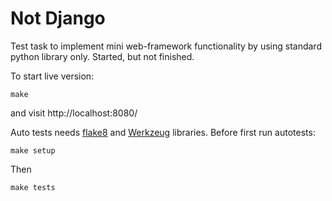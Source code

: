 # Not Django
Test task to implement mini web-framework functionality by using standard python library only. Started, but not finished.

To start live version:
```
make
```

and visit http://localhost:8080/

Auto tests needs [flake8](https://pypi.python.org/pypi/flake8) and [Werkzeug](http://werkzeug.pocoo.org/) libraries. Before first run autotests:
```
make setup
```

Then 
```
make tests
```
